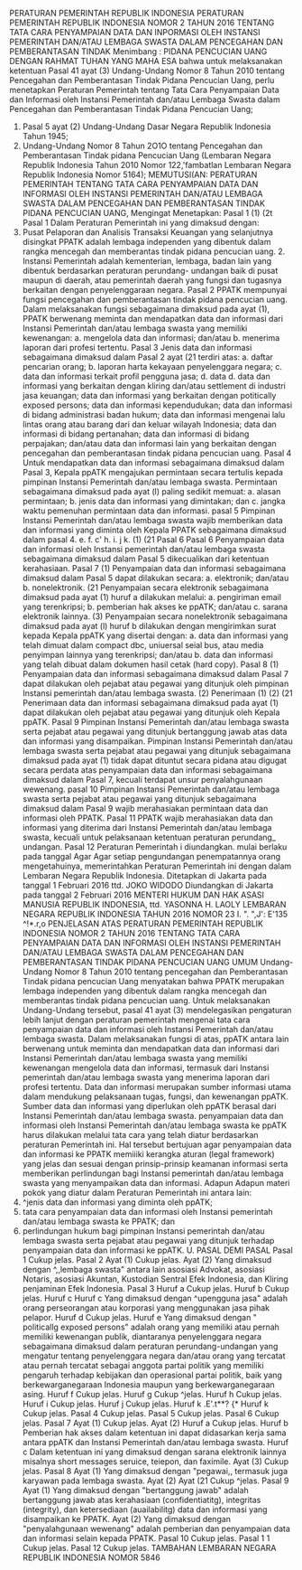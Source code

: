  PERATURAN PEMERINTAH REPUBLIK INDONESIA PERATURAN PEMERINTAH REPUBLIK INDONESIA NOMOR 2 TAHUN 2016 TENTANG TATA CARA PENYAMPAIAN DATA DAN INPORMASI OLEH INSTANSI PEMERINTAH DAN/ATAU LEMBAGA SWASTA DALAM PENCEGAHAN DAN PEMBERANTASAN TINDAK
Menimbang :
 PIDANA PENCUCIAN UANG
DENGAN RAHMAT TUHAN YANG MAHA ESA bahwa untuk melaksanakan ketentuan Pasal 41 ayat (3) Undang-Undang Nomor 8 Tahun 2010 tentang Pencegahan dan Pemberantasan Tindak Pidana Pencucian Uang, perlu menetapkan Peraturan Pemerintah tentang Tata Cara Penyampaian Data dan Informasi oleh Instansi Pemerintah dan/atau Lembaga Swasta dalam Pencegahan dan Pemberantasan Tindak Pidana Pencucian Uang;
1. Pasal 5 ayat (2) Undang-Undang Dasar Negara Republik Indonesia Tahun 1945;
2. Undang-Undang Nomor 8 Tahun 2O1O tentang Pencegahan dan Pemberantasan Tindak pidana Pencucian Uang (Lembaran Negara Republik Indonesia Tahun 2010 Nomor 122,'fambatlan Lembaran Negara Republik Indonesia Nomor 5164); MEMUTUSI(AN: PERATURAN PEMERINTAH TENTANG TATA CARA PENYAMPAIAN DATA DAN INFORMASI OLEH INSTANSI PEMERINTAH DAN/ATAU LEMBAGA SWASTA DALAM PENCEGAHAN DAN PEMBERANTASAN TINDAK PIDANA PENCUCIAN UANG, Mengingat Menetapkan:
Pasal 1
(1) (2t
Pasal 1
Dalam Peraturan Pemerintah ini yang dimaksud dengan:
1. Pusat Pelaporan dan Analisis Transaksi Keuangan yang selanjutnya disingkat PPATK adalah lembaga independen yang dibentuk dalam rangka mencegah dan memberantas tindak pidana pencucian uang. 2. Instansi Pemerintah adalah kementerian, lembaga, badan lain yang dibentuk berdasarkan peraturan perundang- undangan baik di pusat maupun di daerah, atau pemerintah daerah yang fungsi dan tugasnya berkaitan dengan penyelenggaraan negara. Pasal 2 PPATK mempunyai fungsi pencegahan dan pemberantasan tindak pidana pencucian uang. Dalam melaksanakan fungsi sebagaimana dimaksud pada ayat (1), PPATK berwenang meminta dan mendapatkan data dan informasi dari Instansi Pemerintah dan/atau lembaga swasta yang memiliki kewenangan:
a. mengelola data dan informasi; dan/atau
b. menerima laporan dari profesi tertentu. Pasal 3 Jenis data dan informasi sebagaimana dimaksud dalam Pasal 2 ayat (21 terdiri atas:
a. daftar pencarian orang;
b. laporan harta kekayaan penyelenggara negara;
c. data dan informasi terkait profil pengguna jasa;
d. data d. data dan informasi yang berkaitan dengan kliring dan/atau settlement di industri jasa keuangan; data dan informasi yang berkaitan dengan potitically exposed persons; data dan informasi kependudukan; data dan informasi di bidang administrasi badan hukum; data dan informasi mengenai lalu lintas orang atau barang dari dan keluar wilayah Indonesia; data dan informasi di bidang pertanahan; data dan informasi di bidang perpajakan; dan/atau data dan informasi lain yang berkaitan dengan pencegahan dan pemberantasan tindak pidana pencucian uang. Pasal 4 Untuk mendapatkan data dan informasi sebagaimana dimaksud dalam Pasal 3, Kepala ppATK mengajukan permintaan secara tertulis kepada pimpinan Instansi Pemerintah dan/atau lembaga swasta. Permintaan sebagaimana dimaksud pada ayat (l) paling sedikit memuat:
a. alasan permintaan;
b. jenis data dan informasi yang dimintakan; dan
c. jangka waktu pemenuhan permintaan data dan informasi. pasal 5 Pimpinan Instansi Pemerintah dan/atau lembaga swasta wajib memberikan data dan informasi yang diminta oleh Kepala PPATK sebagaimana dimaksud dalam pasal 4.
e.
f. c' h.
i. j k.
(1) (21
Pasal 6
Pasal 6
Penyampaian data dan informasi oleh Instansi pemerintah dan/atau lembaga swasta sebagaimana dimaksud dalam Pasal 5 dikecualikan dari ketentuan kerahasiaan. Pasal 7 (1) Penyampaian data dan informasi sebagaimana dimaksud dalam Pasal 5 dapat dilakukan secara:
a. elektronik; dan/atau
b. nonelektronik. (21 Penyampaian secara elektronik sebagaimana dimaksud pada ayat (1) huruf a dilakukan melalui:
a. pengiriman email yang terenkripsi;
b. pemberian hak akses ke ppATK; dan/atau
c. sarana elektronik lainnya. (3) Penyampaian secara nonelektronik sebagaimana dimaksud pada ayat (l) huruf b dilakukan dengan mengirimkan surat kepada Kepala ppATK yang disertai dengan:
a. data dan informasi yang telah dimuat dalam compact dbc, uniuersal seial bus, atau media penyimpan lainnya yang terenkripsi; dan/atau
b. data dan informasi yang telah dibuat dalam dokumen hasil cetak (hard copy). Pasal 8 (1) Penyampaian data dan informasi sebagaimana dimaksud dalam Pasal 7 dapat dilakukan oleh pejabat atau pegawai yang ditunjuk oleh pimpinan Instansi pemerintah dan/atau lembaga swasta.
(2) Penerimaan (1) (2) (21 Penerimaan data dan informasi sebagaimana dimaksud pada ayat (1) dapat dilakukan oleh pejabat atau pegawai yang ditunjuk oleh Kepala ppATK.
Pasal 9
Pimpinan Instansi Pemerintah dan/atau lembaga swasta serta pejabat atau pegawai yang ditunjuk bertanggung jawab atas data dan informasi yang disampaikan. Pimpinan Instansi Pemerintah dan/atau lembaga swasta serta pejabat atau pegawai yang ditunjuk sebagaimana dimaksud pada ayat (1) tidak dapat dituntut secara pidana atau digugat secara perdata atas penyampaian data dan informasi sebagaimana dimaksud dalam Pasal 7, kecuali terdapat unsur penyalahgunaan wewenang. pasal 10 Pimpinan Instansi Pemerintah dan/atau lembaga swasta serta pejabat atau pegawai yang ditunjuk sebagaimana dimaksud dalam Pasal 9 wajib merahasiakan permintaan data dan informasi oleh PPATK.
Pasal 11
PPATK wajib merahasiakan data dan informasi yang diterima dari Instansi Pemerintah dan/atau lembaga swasta, kecuali untuk pelaksanaan ketentuan peraturan perundang_ undangan. Pasal 12 Peraturan Pemerintah i diundangkan. mulai berlaku pada tanggal Agar Agar setiap pengundangan penempatannya orang mengetahuinya, memerintahkan Peraturan Pemerintah ini dengan dalam Lembaran Negara Republik Indonesia. Ditetapkan di Jakarta pada tanggal 1 Februari 2016 ttd. JOKO WIDODO Diundangkan di Jakarta pada tanggal 2 Februari 2016 MENTERI HUKUM DAN HAK ASASI MANUSIA REPUBLIK INDONESIA, ttd. YASONNA H. LAOLY LEMBARAN NEGARA REPUBLIK INDONESIA TAHUN 2016 NOMOR 23 I. ". ",J': E'135 ^!*.r,o PENJELASAN ATAS PERATURAN PEMERINTAH REPUBLIK INDONESIA NOMOR 2 TAHUN 2016 TENTANG TATA CARA PENYAMPAIAN DATA DAN INFORMASI OLEH INSTANSI PEMERINTAH DAN/ATAU LEMBAGA SWASTA DALAM PENCEGAHAN DAN PEMBERANTASAN TINDAK PIDANA PENCUCIAN UANG UMUM Undang-Undang Nomor 8 Tahun 2010 tentang pencegahan dan Pemberantasan Tindak pidana pencucian Uang menyatakan bahwa PPATK merupakan lembaga independen yang dibentuk dalam rangka mencegah dan memberantas tindak pidana pencucian uang. Untuk melaksanakan Undang-Undang tersebut, pasal 41 ayat (3) mendelegasikan pengaturan lebih lanjut dengan peraturan pemerintah mengenai tata cara penyampaian data dan informasi oleh Instansi Pemerintah dan/atau lembaga swasta. Dalam melaksanakan fungsi di atas, ppATK antara lain berwenang untuk meminta dan mendapatkan data dan informasi dari Instansi Pemerintah dan/atau lembaga swasta yang memiliki kewenangan mengelola data dan informasi, termasuk dari Instansi pemerintah dan/atau lembaga swasta yang menerima laporan dari profesi tertentu. Data dan informasi merupakan sumber informasi utama dalam mendukung pelaksanaan tugas, fungsi, dan kewenangan ppATK. Sumber data dan informasi yang diperlukan oleh ppATK berasal dari Instansi Pemerintah dan/atau lembaga swasta. penyampaian data dan informasi oleh Instansi Pemerintah dan/atau lembaga swasta ke ppATK harus dilakukan melalui tata cara yang telah diatur berdasarkan peraturan Pemerintah ini. Hal tersebut bertujuan agar penyampaian data dan informasi ke PPATK memiiiki kerangka aturan (legal framework) yang jelas dan sesuai dengan prinsip-prinsip keamanan informasi serta memberikan perlindungan bagi Instansi pemerintah dan/atau lembaga swasta yang menyampaikan data dan informasi. Adapun Adapun materi pokok yang diatur dalam Peraturan Pemerintah ini antara lain:
1. ^jenis data dan informasi yang diminta oleh ppATK;
2. tata cara penyampaian data dan informasi oleh Instansi pemerintah dan/atau lembaga swasta ke PPATK; dan
3. perlindungan hukum bagi pimpinan Instansi pemerintah dan/atau lembaga swasta serta pejabat atau pegawai yang ditunjuk terhadap penyampaian data dan informasi ke ppATK. U. PASAL DEMI PASAL
Pasal 1
Cukup jelas.
Pasal 2
Ayat (1) Cukup jelas. Ayat (2) Yang dimaksud dengan ^,,lembaga swasta" antara lain asosiasi Advokat, asosiasi Notaris, asosiasi Akuntan, Kustodian Sentral Efek Indonesia, dan Kliring penjaminan Efek Indonesia.
Pasal 3
Huruf a Cukup jelas. Huruf b Cukup jelas. Huruf c Huruf c Yang dimaksud dengan ^upengguna jasa" adalah orang perseorangan atau korporasi yang menggunakan jasa pihak pelapor. Huruf d Cukup jelas. Huruf e Yang dimaksud dengan " politicallg exposed persons" adalah orang yang memiliki atau pernah memiliki kewenangan publik, diantaranya penyelenggara negara sebagaimana dimaksud dalam peraturan perundang-undangan yang mengatur tentang penyelenggara negara dan/atau orang yang tercatat atau pernah tercatat sebagai anggota partai politik yang memiliki pengaruh terhadap kebijakan dan operasional partai politik, baik yang berkewarganegaraan Indonesia maupun yang berkewarganegaraan asing. Huruf f Cukup jelas. Huruf g Cukup ^jelas. Huruf h Cukup jelas. Huruf i Cukup jelas. Huruf j Cukup jelas. Huruf k .E'.t**? {* Huruf k Cukup jelas.
Pasal 4
Cukup jelas.
Pasal 5
Cukup jelas.
Pasal 6
Cukup jelas.
Pasal 7
Ayat (1) Cukup jelas. Ayat (2) Huruf a Cukup jelas. Huruf b Pemberian hak akses dalam ketentuan ini dapat didasarkan kerja sama antara ppATK dan Instansi Pemerintah dan/atau lembaga swasta. Huruf c Dalam ketentuan ini yang dimaksud dengan sarana elektronik lainnya misalnya short messages seruice, teiepon, dan faximile. Ayat (3) Cukup jelas.
Pasal 8
Ayat (1) Yang dimaksud dengan "pegawai,, termasuk juga karyawan pada lembaga swasta. Ayat (2) Ayat (21 Cukup ^jelas.
Pasal 9
Ayat (1) Yang dimaksud dengan "bertanggung jawab" adalah bertanggung jawab atas kerahasiaan (confidentiatitg), integritas (integrity), dan ketersediaan (auailabilitg) data dan informasi yang disampaikan ke PPATK. Ayat (2) Yang dimaksud dengan "penyalahgunaan wewenang" adalah pemberian dan penyampaian data dan informasi selain kepada PPATK.
Pasal 10
Cukup jelas. Pasal 1 1 Cukup jelas.
Pasal 12
Cukup jelas. TAMBAHAN LEMBARAN NEGARA REPUBLIK INDONESIA NOMOR 5846